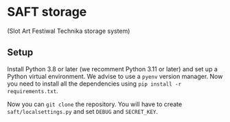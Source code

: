 # SAFT storage
(Slot Art Festiwal Technika storage system)

## Setup
Install Python 3.8 or later (we recomment Python 3.11 or later) and set up a Python virtual environment. We advise to use a `pyenv` version manager. Now you need to install all the dependencies using `pip install -r requirements.txt`.

Now you can `git clone` the repository. You will have to create `saft/localsettings.py` and set `DEBUG` and `SECRET_KEY`.

